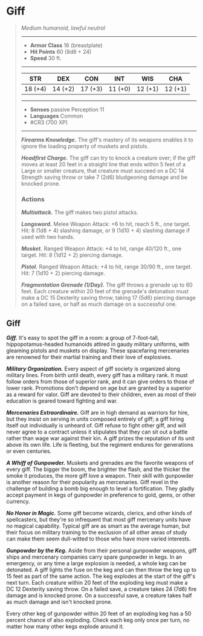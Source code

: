 # Giff
>*Medium humanoid, lawful neutral*
>___
>- **Armor Class** 16 (breastplate)
>- **Hit Points** 60 (8d8 + 24)
>- **Speed** 30 ft.
>___
>|STR|DEX|CON|INT|WIS|CHA|
>|:---:|:---:|:---:|:---:|:---:|:---:|
>|18 (+4)|14 (+2)|17 (+3)|11 (+0)|12 (+1)|12 (+1)|
>___
>- **Senses** passive Perception 11
>- **Languages** Common
>- #CR3 (700 XP)
>___
>***Firearms Knowledge.*** The giff's mastery of its weapons enables it to ignore the loading property of muskets and pistols.  
>
>***Headfirst Charge.*** The giff can try to knock a creature over; if the giff moves at least 20 feet in a straight line that ends within 5 feet of a Large or smaller creature, that creature must succeed on a DC 14 Strength saving throw or take 7 (2d6) bludgeoning damage and be knocked prone.  
>
>### Actions
>***Multiattack.*** The giff makes two pistol attacks.  
>
>***Longsword.*** Melee Weapon Attack: +6 to hit, reach 5 ft., one target. Hit: 8 (1d8 + 4) slashing damage, or 9 (1d10 + 4) slashing damage if used with two hands.  
>
>***Musket.*** Ranged Weapon Attack: +4 to hit, range 40/120 ft., one target. Hit: 8 (1d12 + 2) piercing damage.  
>
>***Pistol.*** Ranged Weapon Attack: +4 to hit, range 30/90 ft., one target. Hit: 7 (1d10 + 2) piercing damage.  
>
>***Fragmentation Grenade (1/Day).*** The giff throws a grenade up to 60 feet. Each creature within 20 feet of the grenade's detonation must make a DC 15 Dexterity saving throw, taking 17 (5d6) piercing damage on a failed save, or half as much damage on a successful one.

## Giff

***Giff.*** It's easy to spot the giff in a room: a group of 7-foot-tall, hippopotamus-headed humanoids attired in gaudy military uniforms, with gleaming pistols and muskets on display. These spacefaring mercenaries are renowned for their martial training and their love of explosives.

***Military Organization.*** Every aspect of giff society is organized along military lines. From birth until death, every giff has a military rank. It must follow orders from those of superior rank, and it can give orders to those of lower rank. Promotions don't depend on age but are granted by a superior as a reward for valor. Giff are devoted to their children, even as most of their education is geared toward fighting and war.

***Mercenaries Extraordinaire.*** Giff are in high demand as warriors for hire, but they insist on serving in units composed entirely of giff; a giff hiring itself out individually is unheard of. Giff refuse to fight other giff, and will never agree to a contract unless it stipulates that they can sit out a battle rather than wage war against their kin. A giff prizes the reputation of its unit above its own life. Life is fleeting, but the regiment endures for generations or even centuries.

***A Whiff of Gunpowder.*** Muskets and grenades are the favorite weapons of every giff. The bigger the boom, the brighter the flash, and the thicker the smoke it produces, the more giff love a weapon. Their skill with gunpowder is another reason for their popularity as mercenaries. Giff revel in the challenge of building a bomb big enough to level a fortification. They gladly accept payment in kegs of gunpowder in preference to gold, gems, or other currency.

***No Honor in Magic.*** Some giff become wizards, clerics, and other kinds of spellcasters, but they're so infrequent that most giff mercenary units have no magical capability. Typical giff are as smart as the average human, but their focus on military training to the exclusion of all other areas of study can make them seem dull-witted to those who have more varied interests.

***Gunpowder by the Keg.*** Aside from their personal gunpowder weapons, giff ships and mercenary companies carry spare gunpowder in kegs. In an emergency, or any time a large explosion is needed, a whole keg can be detonated. A giff lights the fuse on the keg and can then throw the keg up to 15 feet as part of the same action. The keg explodes at the start of the giff's next turn. Each creature within 20 feet of the exploding keg must make a DC 12 Dexterity saving throw. On a failed save, a creature takes 24 (7d6) fire damage and is knocked prone. On a successful save, a creature takes half as much damage and isn't knocked prone.

Every other keg of gunpowder within 20 feet of an exploding keg has a 50 percent chance of also exploding. Check each keg only once per turn, no matter how many other kegs explode around it.